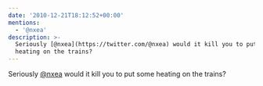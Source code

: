```yaml
---
date: '2010-12-21T18:12:52+00:00'
mentions:
  - '@nxea'
description: >-
  Seriously [@nxea](https://twitter.com/@nxea) would it kill you to put some
  heating on the trains?
---
```

Seriously [@nxea](https://twitter.com/@nxea) would it kill you to put some heating on the trains?
